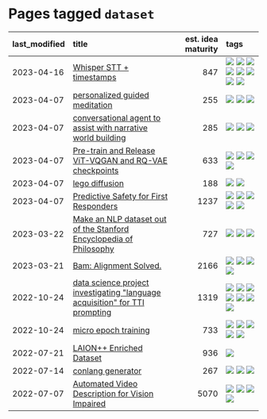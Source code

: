 # Pages tagged `dataset`

|last_modified|title|est. idea maturity|tags
|:---|:---|---:|:---|
|2023-04-16|[Whisper STT + timestamps](../whisper-stt-plus-timestamps.md)|847|[![](https://img.shields.io/badge/tag-colab-a68128)](../tags/colab.md) [![](https://img.shields.io/badge/tag-dataset-f14da)](../tags/dataset.md) [![](https://img.shields.io/badge/tag-experimental-92ab1c)](../tags/experimental.md) [![](https://img.shields.io/badge/tag-meta-35d420)](../tags/meta.md) [![](https://img.shields.io/badge/tag-prompting-c6963e)](../tags/prompting.md) [![](https://img.shields.io/badge/tag-publicgood-35b163)](../tags/publicgood.md) [![](https://img.shields.io/badge/tag-stability-32d44f)](../tags/stability.md) [![](https://img.shields.io/badge/tag-tooling-6013c8)](../tags/tooling.md)|
|2023-04-07|[personalized guided meditation](../personalized-guided-meditation.md)|255|[![](https://img.shields.io/badge/tag-dataset-f14da)](../tags/dataset.md) [![](https://img.shields.io/badge/tag-experimental-92ab1c)](../tags/experimental.md) [![](https://img.shields.io/badge/tag-prompting-c6963e)](../tags/prompting.md)|
|2023-04-07|[conversational agent to assist with narrative world building](../world-building-agent.md)|285|[![](https://img.shields.io/badge/tag-dataset-f14da)](../tags/dataset.md) [![](https://img.shields.io/badge/tag-experimental-92ab1c)](../tags/experimental.md) [![](https://img.shields.io/badge/tag-prompting-c6963e)](../tags/prompting.md)|
|2023-04-07|[Pre-train and Release ViT-VQGAN and RQ-VAE checkpoints](../pretrained_vit-vqgan_checkpoints.md)|633|[![](https://img.shields.io/badge/tag-completed-ea1833)](../tags/completed.md) [![](https://img.shields.io/badge/tag-dataset-f14da)](../tags/dataset.md) [![](https://img.shields.io/badge/tag-prompting-c6963e)](../tags/prompting.md) [![](https://img.shields.io/badge/tag-tooling-6013c8)](../tags/tooling.md)|
|2023-04-07|[lego diffusion](../lego-diffusion.md)|188|[![](https://img.shields.io/badge/tag-dataset-f14da)](../tags/dataset.md) [![](https://img.shields.io/badge/tag-experimental-92ab1c)](../tags/experimental.md)|
|2023-04-07|[Predictive Safety for First Responders](../safety-officer.md)|1237|[![](https://img.shields.io/badge/tag-completed-ea1833)](../tags/completed.md) [![](https://img.shields.io/badge/tag-dataset-f14da)](../tags/dataset.md) [![](https://img.shields.io/badge/tag-publication-1043a5)](../tags/publication.md) [![](https://img.shields.io/badge/tag-publicgood-35b163)](../tags/publicgood.md) [![](https://img.shields.io/badge/tag-wip-48fb29)](../tags/wip.md)|
|2023-03-22|[Make an NLP dataset out of the Stanford Encyclopedia of Philosophy](../sep_dataset.md)|727|[![](https://img.shields.io/badge/tag-dataset-f14da)](../tags/dataset.md) [![](https://img.shields.io/badge/tag-publication-1043a5)](../tags/publication.md) [![](https://img.shields.io/badge/tag-wip-48fb29)](../tags/wip.md)|
|2023-03-21|[Bam: Alignment Solved.](../ezmode_alignment.md)|2166|[![](https://img.shields.io/badge/tag-alignment-fe4dc)](../tags/alignment.md) [![](https://img.shields.io/badge/tag-dataset-f14da)](../tags/dataset.md) [![](https://img.shields.io/badge/tag-experimental-92ab1c)](../tags/experimental.md) [![](https://img.shields.io/badge/tag-meta-35d420)](../tags/meta.md)|
|2022-10-24|[data science project investigating "language acquisition" for TTI prompting](../tti_language_aqcuisition.md)|1319|[![](https://img.shields.io/badge/tag-alignment-fe4dc)](../tags/alignment.md) [![](https://img.shields.io/badge/tag-dataset-f14da)](../tags/dataset.md) [![](https://img.shields.io/badge/tag-experimental-92ab1c)](../tags/experimental.md) [![](https://img.shields.io/badge/tag-prompting-c6963e)](../tags/prompting.md) [![](https://img.shields.io/badge/tag-publication-1043a5)](../tags/publication.md) [![](https://img.shields.io/badge/tag-publicgood-35b163)](../tags/publicgood.md) [![](https://img.shields.io/badge/tag-stability-32d44f)](../tags/stability.md)|
|2022-10-24|[micro epoch training](../micro-epoch.md)|733|[![](https://img.shields.io/badge/tag-augmentation-f1c85)](../tags/augmentation.md) [![](https://img.shields.io/badge/tag-dataset-f14da)](../tags/dataset.md) [![](https://img.shields.io/badge/tag-heuristics-2229ca)](../tags/heuristics.md) [![](https://img.shields.io/badge/tag-tooling-6013c8)](../tags/tooling.md) [![](https://img.shields.io/badge/tag-training-12eec5)](../tags/training.md)|
|2022-07-21|[LAION++ Enriched Dataset](../laion-plus-plus.md)|936|[![](https://img.shields.io/badge/tag-dataset-f14da)](../tags/dataset.md)|
|2022-07-14|[conlang generator](../conlang_lm.md)|267|[![](https://img.shields.io/badge/tag-carp-8e95e2)](../tags/carp.md) [![](https://img.shields.io/badge/tag-dataset-f14da)](../tags/dataset.md) [![](https://img.shields.io/badge/tag-experimental-92ab1c)](../tags/experimental.md)|
|2022-07-07|[Automated Video Description for Vision Impaired](../automated-video-description.md)|5070|[![](https://img.shields.io/badge/tag-accessibility-496a1)](../tags/accessibility.md) [![](https://img.shields.io/badge/tag-dataset-f14da)](../tags/dataset.md) [![](https://img.shields.io/badge/tag-foundation-5e378d)](../tags/foundation.md) [![](https://img.shields.io/badge/tag-publicgood-35b163)](../tags/publicgood.md)|